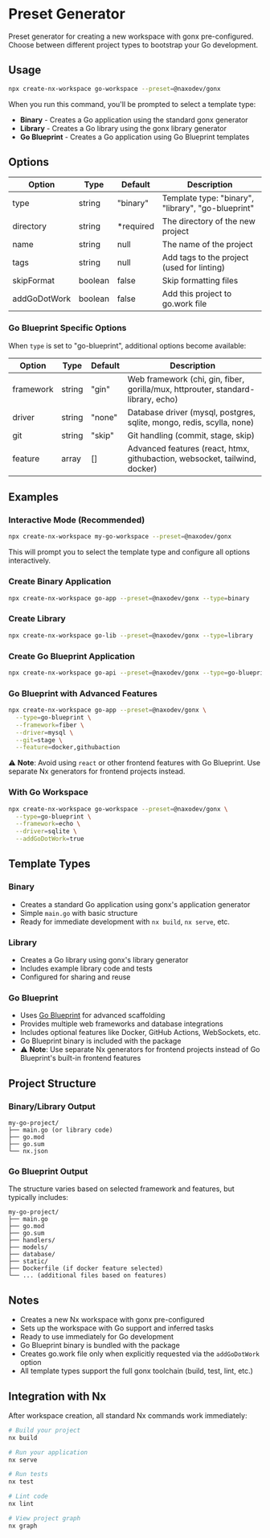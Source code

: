 # Preset Generator

Preset generator for creating a new workspace with gonx pre-configured. Choose between different project types to bootstrap your Go development.

## Usage

```bash
npx create-nx-workspace go-workspace --preset=@naxodev/gonx
```

When you run this command, you'll be prompted to select a template type:

- **Binary** - Creates a Go application using the standard gonx generator
- **Library** - Creates a Go library using the gonx library generator
- **Go Blueprint** - Creates a Go application using Go Blueprint templates

## Options

| Option       | Type    | Default    | Description                                        |
| ------------ | ------- | ---------- | -------------------------------------------------- |
| type         | string  | "binary"   | Template type: "binary", "library", "go-blueprint" |
| directory    | string  | \*required | The directory of the new project                   |
| name         | string  | null       | The name of the project                            |
| tags         | string  | null       | Add tags to the project (used for linting)         |
| skipFormat   | boolean | false      | Skip formatting files                              |
| addGoDotWork | boolean | false      | Add this project to go.work file                   |

### Go Blueprint Specific Options

When `type` is set to "go-blueprint", additional options become available:

| Option    | Type   | Default | Description                                                                      |
| --------- | ------ | ------- | -------------------------------------------------------------------------------- |
| framework | string | "gin"   | Web framework (chi, gin, fiber, gorilla/mux, httprouter, standard-library, echo) |
| driver    | string | "none"  | Database driver (mysql, postgres, sqlite, mongo, redis, scylla, none)            |
| git       | string | "skip"  | Git handling (commit, stage, skip)                                               |
| feature   | array  | []      | Advanced features (react, htmx, githubaction, websocket, tailwind, docker)       |

## Examples

### Interactive Mode (Recommended)

```bash
npx create-nx-workspace my-go-workspace --preset=@naxodev/gonx
```

This will prompt you to select the template type and configure all options interactively.

### Create Binary Application

```bash
npx create-nx-workspace go-app --preset=@naxodev/gonx --type=binary
```

### Create Library

```bash
npx create-nx-workspace go-lib --preset=@naxodev/gonx --type=library
```

### Create Go Blueprint Application

```bash
npx create-nx-workspace go-api --preset=@naxodev/gonx --type=go-blueprint --framework=gin --driver=postgres --git=commit
```

### Go Blueprint with Advanced Features

```bash
npx create-nx-workspace go-app --preset=@naxodev/gonx \
  --type=go-blueprint \
  --framework=fiber \
  --driver=mysql \
  --git=stage \
  --feature=docker,githubaction
```

⚠️ **Note**: Avoid using `react` or other frontend features with Go Blueprint. Use separate Nx generators for frontend projects instead.

### With Go Workspace

```bash
npx create-nx-workspace go-workspace --preset=@naxodev/gonx \
  --type=go-blueprint \
  --framework=echo \
  --driver=sqlite \
  --addGoDotWork=true
```

## Template Types

### Binary

- Creates a standard Go application using gonx's application generator
- Simple `main.go` with basic structure
- Ready for immediate development with `nx build`, `nx serve`, etc.

### Library

- Creates a Go library using gonx's library generator
- Includes example library code and tests
- Configured for sharing and reuse

### Go Blueprint

- Uses [Go Blueprint](https://github.com/Melkeydev/go-blueprint) for advanced scaffolding
- Provides multiple web frameworks and database integrations
- Includes optional features like Docker, GitHub Actions, WebSockets, etc.
- Go Blueprint binary is included with the package
- ⚠️ **Note**: Use separate Nx generators for frontend projects instead of Go Blueprint's built-in frontend features

## Project Structure

### Binary/Library Output

```
my-go-project/
├── main.go (or library code)
├── go.mod
├── go.sum
└── nx.json
```

### Go Blueprint Output

The structure varies based on selected framework and features, but typically includes:

```
my-go-project/
├── main.go
├── go.mod
├── go.sum
├── handlers/
├── models/
├── database/
├── static/
├── Dockerfile (if docker feature selected)
└── ... (additional files based on features)
```

## Notes

- Creates a new Nx workspace with gonx pre-configured
- Sets up the workspace with Go support and inferred tasks
- Ready to use immediately for Go development
- Go Blueprint binary is bundled with the package
- Creates go.work file only when explicitly requested via the `addGoDotWork` option
- All template types support the full gonx toolchain (build, test, lint, etc.)

## Integration with Nx

After workspace creation, all standard Nx commands work immediately:

```bash
# Build your project
nx build

# Run your application
nx serve

# Run tests
nx test

# Lint code
nx lint

# View project graph
nx graph
```
